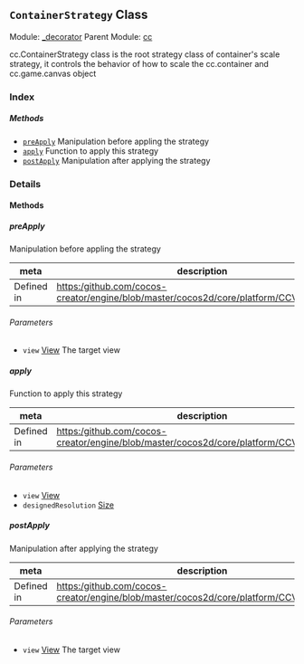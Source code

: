 ## `ContainerStrategy` Class



Module: [_decorator](../modules/_decorator.md)
Parent Module: [cc](../modules/cc.md)


<p>cc.ContainerStrategy class is the root strategy class of container's scale strategy,
it controls the behavior of how to scale the cc.container and cc.game.canvas object</p>


### Index



##### Methods

  - [`preApply`](#preapply) Manipulation before appling the strategy
  - [`apply`](#apply) Function to apply this strategy
  - [`postApply`](#postapply) Manipulation after applying the strategy



### Details




<!-- Method Block -->
#### Methods


##### preApply

Manipulation before appling the strategy

| meta | description |
|------|-------------|
| Defined in | [https:/github.com/cocos-creator/engine/blob/master/cocos2d/core/platform/CCView.js:1039](https:/github.com/cocos-creator/engine/blob/master/cocos2d/core/platform/CCView.js#L1039) |

###### Parameters
- `view` <a href="../classes/View.html" class="crosslink">View</a> The target view


##### apply

Function to apply this strategy

| meta | description |
|------|-------------|
| Defined in | [https:/github.com/cocos-creator/engine/blob/master/cocos2d/core/platform/CCView.js:1047](https:/github.com/cocos-creator/engine/blob/master/cocos2d/core/platform/CCView.js#L1047) |

###### Parameters
- `view` <a href="../classes/View.html" class="crosslink">View</a> 
- `designedResolution` <a href="../classes/Size.html" class="crosslink">Size</a> 


##### postApply

Manipulation after applying the strategy

| meta | description |
|------|-------------|
| Defined in | [https:/github.com/cocos-creator/engine/blob/master/cocos2d/core/platform/CCView.js:1056](https:/github.com/cocos-creator/engine/blob/master/cocos2d/core/platform/CCView.js#L1056) |

###### Parameters
- `view` <a href="../classes/View.html" class="crosslink">View</a> The target view



